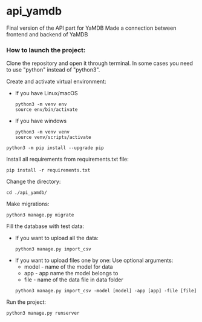# api_yamdb
Final version of the API part for YaMDB
Made a connection between frontend and backend of YaMDB

### How to launch the project:

Clone the repository and open it through terminal.
In some cases you need to use "python" instead of "python3".

Create and activate virtual environment:
* If you have Linux/macOS

    ```
    python3 -m venv env 
    source env/bin/activate
    ```

* If you have windows

    ```
    python3 -m venv venv
    source venv/scripts/activate
    ```

```
python3 -m pip install --upgrade pip
```

Install all requirements from requirements.txt file:

```
pip install -r requirements.txt
```

Change the directory:

```
cd ./api_yamdb/
```

Make migrations:

```
python3 manage.py migrate
```

Fill the database with test data:
* If you want to upload all the data:
  ```
  python3 manage.py import_csv
  ```
* If you want to upload files one by one:
  Use optional arguments:
  * model - name of the model for data
  * app - app name the model belongs to
  * file - name of the data file in data folder
  ```
  python3 manage.py import_csv -model [model] -app [app] -file [file]
  ```

Run the project:

```
python3 manage.py runserver
```

